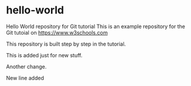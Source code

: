 # hello-world
Hello World repository for Git tutorial
This is an example repository for the Git tutoial on https://www.w3schools.com

This repository is built step by step in the tutorial.

This is added just for new stuff.

Another change.

New line added